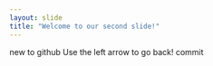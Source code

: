 ```yaml
---
layout: slide
title: "Welcome to our second slide!"
---
```

new to github
Use the left arrow to go back!
commit
